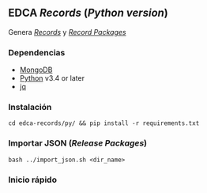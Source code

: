 ## EDCA _Records_ (_Python version_)
Genera [_Records_](http://standard.open-contracting.org/latest/en/schema/records_reference/) y
  [_Record Packages_](http://standard.open-contracting.org/latest/en/schema/record_package/)

 ### Dependencias
 - [MongoDB](https://www.mongodb.com/)
 - [Python](https://www.python.org/downloads/) v3.4 or later
 - [jq](https://stedolan.github.io/jq/)

 ### Instalación
 `cd edca-records/py/ && pip install -r requirements.txt`

 ### Importar JSON (_Release Packages_)

 ```bash ../import_json.sh <dir_name>```

 ### Inicio rápido
